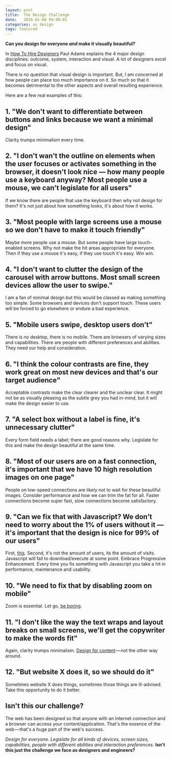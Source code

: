 ```yaml
---
layout: post
title:  The Design Challenge
date:   2016-01-08 09:00:01
categories: ux design
tags: featured
---
```


**Can you design for everyone *and* make it visually beautiful?**

In [How To Hire Designers](https://medium.com/intercom-inside/how-to-hire-designers-960663e3a3e6#.eu7al1wfu) Paul Adams explains the 4 major design disciplines: outcome, system, interaction and visual. A lot of designers excel and focus on visual.

There is no question that visual design is important. But, I am concerned at how people can place too much importance on it. So much so that it becomes detrimental to the other aspects and overall resulting experience.

Here are a few real examples of this:

## 1. "We don't want to differentiate between buttons and links because we want a minimal design"

Clarity trumps minimalism every time.

## 2. "I don't wan't the outline on elements when the user focuses or activates something in the browser, it doesn't look nice &mdash; how many people use a keyboard anyway? Most people use a mouse, we can't legislate for all users"

If we know there are people that use the keyboard then why not design for them? It's not just about how something looks, it's about how it works.

## 3. "Most people with large screens use a mouse so we don't have to make it touch friendly"

Maybe more people use a mouse. But some people have large touch-enabled screens. Why not make the hit areas appropriate for everyone. Then if they use a mouse it's easy, if they use touch it's easy. Win win.

## 4. "I don't want to clutter the design of the carousel with arrow buttons. Most small screen devices allow the user to swipe."

I am a fan of minimal design but this would be classed as making something too simple. Some browsers and devices don't support touch. These users will be forced to go elsewhere or endure a bad experience.

## 5. "Mobile users swipe, desktop users don't"

There is no desktop, there is no mobile. There are browsers of varying sizes and capabilities. There are people with different preferences and abilities. They need our help and consideration.

## 6. "I think the colour contrasts are fine, they work great on most new devices and that's our target audience"

Acceptable contrasts make the clear clearer and the unclear clear. It might not be as visually pleasing as the subtle grey you had in-mind, but it will make the design easier to use.

## 7. "A select box without a label is fine, it's unnecessary clutter"

Every form field needs a label; there are good reasons why. Legislate for this and make the design beautiful at the same time.

## 8. "Most of our users are on a fast connection, it's important that we have 10 high resolution images on one page"

People on low-speed connections are likely not to wait for these beautiful images. Consider performance and how we can trim the fat for all. Faster connections become super fast, slow connections become satisfactory.

## 9. "Can we fix that with Javascript? We don't need to worry about the 1% of users without it &mdash; it's important that the design is nice for 99% of our users"

First, [this](http://kryogenix.org/code/browser/everyonehasjs.html). Second, it's not the amount of users, its the amount of visits. Javascript will fail to download/execute at some point. Embrace Progressive Enhancement. Every time you fix something with Javascript you take a hit in performance, maintenance and usability.

## 10. "We need to fix that by disabling zoom on mobile"

Zoom is essential. Let go, [be boring](http://blog.capwatkins.com/the-boring-designer).

## 11. "I don't like the way the text wraps and layout breaks on small screens, we'll get the copywriter to make the words fit"

Again, clarity trumps minimalism. [Design for content](https://www.uie.com/articles/content_and_design/) &mdash; not the other way around.

## 12. "But website X does it, so we should do it"

Sometimes website X does things, sometimes those things are ill-advised. Take this opportunity to do it better.

## Isn't this our challenge?

The web has been designed so that anyone with an Internet connection and a browser can access your content/application. That's the essence of the web &mdash; that's a huge part of the web's success.

*Design for everyone. Legislate for all kinds of devices, screen sizes, capabilities, people with different abilities and interaction preferences.* **Isn't this just the challenge we face as designers and engineers?**